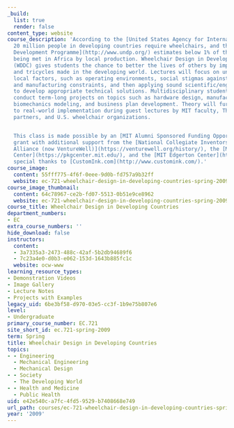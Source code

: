 ```yaml
---
_build:
  list: true
  render: false
content_type: website
course_description: 'According to the [United States Agency for International Development](http://www.usaid.gov/),
  20 million people in developing countries require wheelchairs, and the [United Nations
  Development Programme](http://www.undp.org/) estimates below 1% of their need is
  being met in Africa by local production. Wheelchair Design in Developing Countries
  (WDDC) gives students the chance to better the lives of others by improving wheelchairs
  and tricycles made in the developing world. Lectures will focus on understanding
  local factors, such as operating environments, social stigmas against the disabled,
  and manufacturing constraints, and then applying sound scientific/engineering knowledge
  to develop appropriate technical solutions. Multidisciplinary student teams will
  conduct term-long projects on topics such as hardware design, manufacturing optimization,
  biomechanics modeling, and business plan development. Theory will further be connected
  to real-world implementation during guest lectures by MIT faculty, Third-World community
  partners, and U.S. wheelchair organizations.


  This class is made possible by an [MIT Alumni Sponsored Funding Opportunities](http://web.mit.edu/alumnifunds/index.html)
  grant with additional support from the [National Collegiate Inventors and Innovators
  Alliance (now VentureWell)](https://venturewell.org/history/), the [MIT Public Service
  Center](https://pkgcenter.mit.edu/), and the [MIT Edgerton Center](http://web.mit.edu/Edgerton/);
  special thanks to [CustomInk.com](http://www.customink.com/).'
course_image:
  content: 55fff775-4f6f-0eee-9d0b-fd757a9b32ff
  website: ec-721-wheelchair-design-in-developing-countries-spring-2009
course_image_thumbnail:
  content: 64c78967-ce2b-fd07-5513-0b51e9ce8962
  website: ec-721-wheelchair-design-in-developing-countries-spring-2009
course_title: Wheelchair Design in Developing Countries
department_numbers:
- EC
extra_course_numbers: ''
hide_download: false
instructors:
  content:
  - 3a7335a3-2473-488c-42af-5b2db94689f6
  - 7c23a4e0-d0b3-e062-153d-1643b885fc1c
  website: ocw-www
learning_resource_types:
- Demonstration Videos
- Image Gallery
- Lecture Notes
- Projects with Examples
legacy_uid: 6be3bf58-d970-03e5-cc3f-1b9e75b807e6
level:
- Undergraduate
primary_course_number: EC.721
site_short_id: ec.721-spring-2009
term: Spring
title: Wheelchair Design in Developing Countries
topics:
- - Engineering
  - Mechanical Engineering
  - Mechanical Design
- - Society
  - The Developing World
- - Health and Medicine
  - Public Health
uid: e42e540c-a7fc-4fd5-9529-b7408668e749
url_path: courses/ec-721-wheelchair-design-in-developing-countries-spring-2009
year: '2009'
---
```

